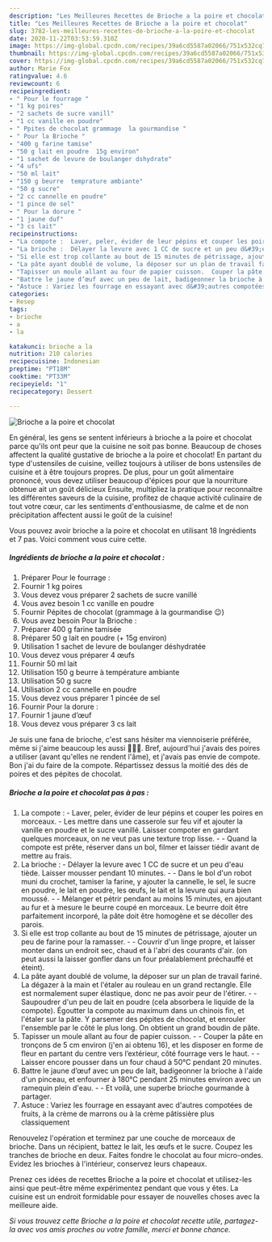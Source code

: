 ```yaml
---
description: "Les Meilleures Recettes de Brioche a la poire et chocolat"
title: "Les Meilleures Recettes de Brioche a la poire et chocolat"
slug: 3782-les-meilleures-recettes-de-brioche-a-la-poire-et-chocolat
date: 2020-11-22T03:53:59.310Z
image: https://img-global.cpcdn.com/recipes/39a6cd5587a02066/751x532cq70/brioche-a-la-poire-et-chocolat-photo-principale-de-la-recette.jpg
thumbnail: https://img-global.cpcdn.com/recipes/39a6cd5587a02066/751x532cq70/brioche-a-la-poire-et-chocolat-photo-principale-de-la-recette.jpg
cover: https://img-global.cpcdn.com/recipes/39a6cd5587a02066/751x532cq70/brioche-a-la-poire-et-chocolat-photo-principale-de-la-recette.jpg
author: Marie Fox
ratingvalue: 4.6
reviewcount: 6
recipeingredient:
- " Pour le fourrage "
- "1 kg poires"
- "2 sachets de sucre vanill"
- "1 cc vanille en poudre"
- " Ppites de chocolat grammage  la gourmandise "
- " Pour la Brioche "
- "400 g farine tamise"
- "50 g lait en poudre  15g environ"
- "1 sachet de levure de boulanger dshydrate"
- "4 ufs"
- "50 ml lait"
- "150 g beurre  temprature ambiante"
- "50 g sucre"
- "2 cc cannelle en poudre"
- "1 pince de sel"
- " Pour la dorure "
- "1 jaune duf"
- "3 cs lait"
recipeinstructions:
- "La compote :  Laver, peler, évider de leur pépins et couper les poires en morceaux. Les mettre dans une casserole sur feu vif et ajouter la vanille en poudre et le sucre vanillé. Laisser compoter en gardant quelques morceaux, on ne veut pas une texture trop lisse.  Quand la compote est prête, réserver dans un bol, filmer et laisser tiédir avant de mettre au frais."
- "La brioche :  Délayer la levure avec 1 CC de sucre et un peu d&#39;eau tiède. Laisser mousser pendant 10 minutes.  Dans le bol d&#39;un robot muni du crochet, tamiser la farine, y ajouter la cannelle, le sel, le sucre en poudre, le lait en poudre, les œufs, le lait et la levure qui aura bien moussé.  Mélanger et pétrir pendant au moins 15 minutes, en ajoutant au fur et à mesure le beurre coupé en morceaux. Le beurre doit être parfaitement incorporé, la pâte doit être homogène et se décoller des parois."
- "Si elle est trop collante au bout de 15 minutes de pétrissage, ajouter un peu de farine pour la ramasser.  Couvrir d&#39;un linge propre, et laisser monter dans un endroit sec, chaud et à l&#39;abri des courants d&#39;air. (on peut aussi la laisser gonfler dans un four préalablement préchauffé et éteint)."
- "La pâte ayant doublé de volume, la déposer sur un plan de travail fariné. La dégazer à la main et l&#39;étaler au rouleau en un grand rectangle. Elle est normalement super élastique, donc ne pas avoir peur de l&#39;étirer.  Saupoudrer d&#39;un peu de lait en poudre (cela absorbera le liquide de la compote). Égoutter la compote au maximum dans un chinois fin, et l&#39;étaler sur la pâte. Y parsemer des pépites de chocolat, et enrouler l&#39;ensemble par le côté le plus long. On obtient un grand boudin de pâte."
- "Tapisser un moule allant au four de papier cuisson.  Couper la pâte en tronçons de 5 cm environ (j&#39;en ai obtenu 16), et les disposer en forme de fleur en partant du centre vers l’extérieur, côté fourrage vers le haut.  Laisser encore pousser dans un four chaud à 50°C pendant 20 minutes."
- "Battre le jaune d’œuf avec un peu de lait, badigeonner la brioche à l&#39;aide d&#39;un pinceau, et enfourner à 180°C pendant 25 minutes environ avec un ramequin plein d&#39;eau.  Et voilà, une superbe brioche gourmande à partager."
- "Astuce : Variez les fourrage en essayant avec d&#39;autres compotées de fruits, à la crème de marrons ou à la crème pâtissière plus classiquement"
categories:
- Resep
tags:
- brioche
- a
- la

katakunci: brioche a la 
nutrition: 210 calories
recipecuisine: Indonesian
preptime: "PT18M"
cooktime: "PT33M"
recipeyield: "1"
recipecategory: Dessert

---
```



![Brioche a la poire et chocolat](https://img-global.cpcdn.com/recipes/39a6cd5587a02066/751x532cq70/brioche-a-la-poire-et-chocolat-photo-principale-de-la-recette.jpg)

En général, les gens se sentent inférieurs à brioche a la poire et chocolat parce qu'ils ont peur que la cuisine ne soit pas bonne. Beaucoup de choses affectent la qualité gustative de brioche a la poire et chocolat! En partant du type d'ustensiles de cuisine, veillez toujours à utiliser de bons ustensiles de cuisine et à être toujours propres. De plus, pour un goût alimentaire prononcé, vous devez utiliser beaucoup d'épices pour que la nourriture obtenue ait un goût délicieux Ensuite, multipliez la pratique pour reconnaître les différentes saveurs de la cuisine, profitez de chaque activité culinaire de tout votre cœur, car les sentiments d'enthousiasme, de calme et de non précipitation affectent aussi le goût de la cuisine!

<!--inarticleads1-->

Vous pouvez avoir brioche a la poire et chocolat en utilisant 18 Ingrédients et 7 pas. Voici comment vous cuire cette.

##### Ingrédients de brioche a la poire et chocolat :

1. Préparer  Pour le fourrage :
1. Fournir 1 kg poires
1. Vous devez vous préparer 2 sachets de sucre vanillé
1. Vous avez besoin 1 cc vanille en poudre
1. Fournir  Pépites de chocolat (grammage à la gourmandise 😉)
1. Vous avez besoin  Pour la Brioche :
1. Préparer 400 g farine tamisée
1. Préparer 50 g lait en poudre (+ 15g environ)
1. Utilisation 1 sachet de levure de boulanger déshydratée
1. Vous devez vous préparer 4 œufs
1. Fournir 50 ml lait
1. Utilisation 150 g beurre à température ambiante
1. Utilisation 50 g sucre
1. Utilisation 2 cc cannelle en poudre
1. Vous devez vous préparer 1 pincée de sel
1. Fournir  Pour la dorure :
1. Fournir 1 jaune d’œuf
1. Vous devez vous préparer 3 cs lait


Je suis une fana de brioche, c&#39;est sans hésiter ma viennoiserie préférée, même si j&#39;aime beaucoup les aussi 🙈🙈🙈. Bref, aujourd&#39;hui j&#39;avais des poires a utiliser (avant qu&#39;elles ne rendent l&#39;âme), et j&#39;avais pas envie de compote. Bon j&#39;ai du faire de la compote. Répartissez dessus la moitié des dés de poires et des pépites de chocolat. 

<!--inarticleads2-->

##### Brioche a la poire et chocolat pas à pas :

1. La compote :  - Laver, peler, évider de leur pépins et couper les poires en morceaux. - Les mettre dans une casserole sur feu vif et ajouter la vanille en poudre et le sucre vanillé. Laisser compoter en gardant quelques morceaux, on ne veut pas une texture trop lisse. -  - Quand la compote est prête, réserver dans un bol, filmer et laisser tiédir avant de mettre au frais.
1. La brioche :  - Délayer la levure avec 1 CC de sucre et un peu d&#39;eau tiède. Laisser mousser pendant 10 minutes. -  - Dans le bol d&#39;un robot muni du crochet, tamiser la farine, y ajouter la cannelle, le sel, le sucre en poudre, le lait en poudre, les œufs, le lait et la levure qui aura bien moussé. -  - Mélanger et pétrir pendant au moins 15 minutes, en ajoutant au fur et à mesure le beurre coupé en morceaux. Le beurre doit être parfaitement incorporé, la pâte doit être homogène et se décoller des parois.
1. Si elle est trop collante au bout de 15 minutes de pétrissage, ajouter un peu de farine pour la ramasser. -  - Couvrir d&#39;un linge propre, et laisser monter dans un endroit sec, chaud et à l&#39;abri des courants d&#39;air. (on peut aussi la laisser gonfler dans un four préalablement préchauffé et éteint).
1. La pâte ayant doublé de volume, la déposer sur un plan de travail fariné. La dégazer à la main et l&#39;étaler au rouleau en un grand rectangle. Elle est normalement super élastique, donc ne pas avoir peur de l&#39;étirer. -  - Saupoudrer d&#39;un peu de lait en poudre (cela absorbera le liquide de la compote). Égoutter la compote au maximum dans un chinois fin, et l&#39;étaler sur la pâte. Y parsemer des pépites de chocolat, et enrouler l&#39;ensemble par le côté le plus long. On obtient un grand boudin de pâte.
1. Tapisser un moule allant au four de papier cuisson. -  - Couper la pâte en tronçons de 5 cm environ (j&#39;en ai obtenu 16), et les disposer en forme de fleur en partant du centre vers l’extérieur, côté fourrage vers le haut. -  - Laisser encore pousser dans un four chaud à 50°C pendant 20 minutes.
1. Battre le jaune d’œuf avec un peu de lait, badigeonner la brioche à l&#39;aide d&#39;un pinceau, et enfourner à 180°C pendant 25 minutes environ avec un ramequin plein d&#39;eau. -  - Et voilà, une superbe brioche gourmande à partager.
1. Astuce : Variez les fourrage en essayant avec d&#39;autres compotées de fruits, à la crème de marrons ou à la crème pâtissière plus classiquement


Renouvelez l&#39;opération et terminez par une couche de morceaux de brioche. Dans un récipient, battez le lait, les œufs et le sucre. Coupez les tranches de brioche en deux. Faites fondre le chocolat au four micro-ondes. Evidez les brioches à l&#39;intérieur, conservez leurs chapeaux. 

<!--inarticleads1-->

<p>
Prenez ces idées de recettes Brioche a la poire et chocolat et utilisez-les ainsi que peut-être même expérimentez pendant que vous y êtes. La cuisine est un endroit formidable pour essayer de nouvelles choses avec la meilleure aide.
</p>

<p>
<i>Si vous trouvez cette Brioche a la poire et chocolat recette utile, partagez-la avec vos amis proches ou votre famille, merci et bonne chance.</i>
</p>
